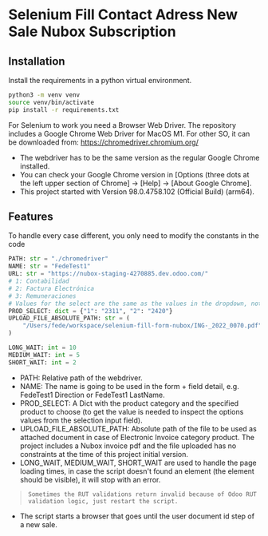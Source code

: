 # Selenium Fill Contact Adress New Sale Nubox Subscription

## Installation

Install the requirements in a python virtual environment.

```sh
python3 -m venv venv
source venv/bin/activate
pip install -r requirements.txt
```

For Selenium to work you need a Browser Web Driver.
The repository includes a Google Chrome Web Driver for MacOS M1.
For other SO, it can be downloaded from: https://chromedriver.chromium.org/

-   The webdriver has to be the same version as the regular Google Chrome installed.
-   You can check your Google Chrome version in [Options (three dots at the left upper section of Chrome] -> [Help] -> [About Google Chrome].
-   This project started with Version 98.0.4758.102 (Official Build) (arm64).

## Features

To handle every case different, you only need to modify the constants in the code

```python
PATH: str = "./chromedriver"
NAME: str = "FedeTest1"
URL: str = "https://nubox-staging-4270885.dev.odoo.com/"
# 1: Contabilidad
# 2: Factura Electrónica
# 3: Remuneraciones
# Values for the select are the same as the values in the dropdown, not the inside visible text
PROD_SELECT: dict = {"1": "2311", "2": "2420"}
UPLOAD_FILE_ABSOLUTE_PATH: str = (
    "/Users/fede/workspace/selenium-fill-form-nubox/ING-_2022_0070.pdf"
)

LONG_WAIT: int = 10
MEDIUM_WAIT: int = 5
SHORT_WAIT: int = 2
```

-   PATH: Relative path of the webdriver.
-   NAME: The name is going to be used in the form + field detail, e.g. FedeTest1 Direction or FedeTest1 LastName.
-   PROD_SELECT: A Dict with the product category and the specified product to choose (to get the value is needed to inspect the options values from the selection input field).
-   UPLOAD_FILE_ABSOLUTE_PATH: Absolute path of the file to be used as attached document in case of Electronic Invoice category product. The project includes a Nubox invoice pdf and the file uploaded has no constraints at the time of this project initial version.
-   LONG_WAIT, MEDIUM_WAIT, SHORT_WAIT are used to handle the page loading times, in case the script doesn't found an element (the element should be visible), it will stop with an error.

> `Sometimes the RUT validations return invalid because of Odoo RUT validation logic, just restart the script.`

-   The script starts a browser that goes until the user document id step of a new sale.
